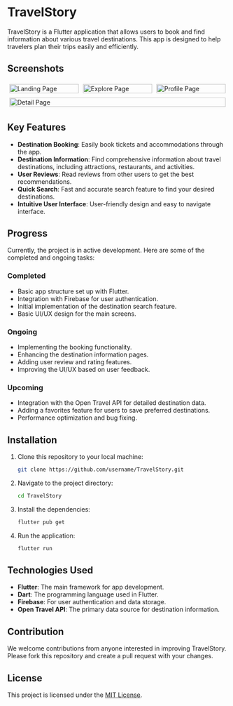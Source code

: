 # TravelStory

TravelStory is a Flutter application that allows users to book and find information about various travel destinations. This app is designed to help travelers plan their trips easily and efficiently.

## Screenshots

<div style="display: flex; flex-wrap: wrap;">
  <div style="flex: 25%; padding: 5px;">
    <img src="https://github.com/HaikalE/TravelStory/assets/89823572/a342b9c0-5733-498d-b6a1-1ddf9b79c486" alt="Landing Page" style="width: 100%;">
  </div>
  <div style="flex: 25%; padding: 5px;">
    <img src="https://github.com/HaikalE/TravelStory/assets/89823572/d35025a3-0fa6-4fcd-8b3f-ffc3444baa16" alt="Explore Page" style="width: 100%;">
  </div>
  <div style="flex: 25%; padding: 5px;">
    <img src="https://github.com/HaikalE/TravelStory/assets/89823572/b38f2ae5-286a-4278-8130-ffc183f8032a" alt="Profile Page" style="width: 100%;">
  </div>
  <div style="flex: 25%; padding: 5px;">
    <img src="https://github.com/HaikalE/TravelStory/assets/89823572/80bac72b-1406-4d9a-8f61-6ae143646700" alt="Detail Page" style="width: 100%;">
  </div>
</div>

## Key Features

- **Destination Booking**: Easily book tickets and accommodations through the app.
- **Destination Information**: Find comprehensive information about travel destinations, including attractions, restaurants, and activities.
- **User Reviews**: Read reviews from other users to get the best recommendations.
- **Quick Search**: Fast and accurate search feature to find your desired destinations.
- **Intuitive User Interface**: User-friendly design and easy to navigate interface.

## Progress

Currently, the project is in active development. Here are some of the completed and ongoing tasks:

### Completed
- Basic app structure set up with Flutter.
- Integration with Firebase for user authentication.
- Initial implementation of the destination search feature.
- Basic UI/UX design for the main screens.

### Ongoing
- Implementing the booking functionality.
- Enhancing the destination information pages.
- Adding user review and rating features.
- Improving the UI/UX based on user feedback.

### Upcoming
- Integration with the Open Travel API for detailed destination data.
- Adding a favorites feature for users to save preferred destinations.
- Performance optimization and bug fixing.

## Installation

1. Clone this repository to your local machine:
    ```bash
    git clone https://github.com/username/TravelStory.git
    ```
2. Navigate to the project directory:
    ```bash
    cd TravelStory
    ```
3. Install the dependencies:
    ```bash
    flutter pub get
    ```
4. Run the application:
    ```bash
    flutter run
    ```

## Technologies Used

- **Flutter**: The main framework for app development.
- **Dart**: The programming language used in Flutter.
- **Firebase**: For user authentication and data storage.
- **Open Travel API**: The primary data source for destination information.

## Contribution

We welcome contributions from anyone interested in improving TravelStory. Please fork this repository and create a pull request with your changes.

## License

This project is licensed under the [MIT License](LICENSE).
